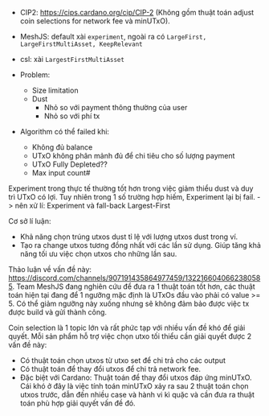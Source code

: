 - CIP2: https://cips.cardano.org/cip/CIP-2 (Không gồm thuật toán adjust coin selections for network fee và minUTxO).
- MeshJS: default xài `experiment`, ngoài ra có `LargeFirst, LargeFirstMultiAsset, KeepRelevant`
- csl: xài `LargestFirstMultiAsset`

- Problem:
	- Size limitation
	- Dust
		- Nhỏ so với payment thông thường của user
		- Nhỏ so với phí tx

- Algorithm có thể failed khi:
	- Không đủ balance
	- UTxO không phân mảnh đủ để chi tiêu cho số lượng payment
	- UTxO Fully Depleted??
	- Max input count#

Experiment trong thực tế thường tốt hơn trong việc giảm thiểu dust và duy trì UTxO có lợi. Tuy nhiên trong 1 số trường hợp hiếm, Experiment lại bị fail. -> nên xử lí: Experiment và fall-back Largest-First

Cơ sở lí luận:
- Khả năng chọn trúng utxos dust tỉ lệ với lượng utxos dust trong ví.
- Tạo ra change utxos tương đồng nhất với các lần sử dụng. Giúp tăng khả năng tối ưu việc chọn utxos cho những lần sau.

Thảo luận về vấn đề này: https://discord.com/channels/907191435864977459/1322166040662380585. Team MeshJS đang nghiên cứu để đưa ra 1 thuật toán tốt hơn, các thuật toán hiện tại đang để 1 ngưỡng mặc định là UTxOs đầu vào phải có value >= 5. Có thể giảm ngưỡng này xuống nhưng sẽ không đảm bảo được việc tx được build và gửi thành công.

Coin selection là 1 topic lớn và rất phức tạp với nhiều vấn đề khó để giải quyết. Mỗi sản phẩm hỗ trợ việc chọn utxo tối thiểu cần giải quyết được 2 vấn đề này:
- Có thuật toán chọn utxos từ utxo set để chi trả cho các output
- Có thuật toán để thay đổi utxos để chi trả network fee.
- Đặc biệt với Cardano: Thuật toán để thay đổi utxos đáp ứng minUTxO. Cái khó ở đây là việc tính toán minUTxO xảy ra sau 2 thuật toán chọn utxos trước, dẫn đến nhiều case và hành vi kì quặc và cần đưa ra thuật toán phù hợp giải quyết vấn đề đó.